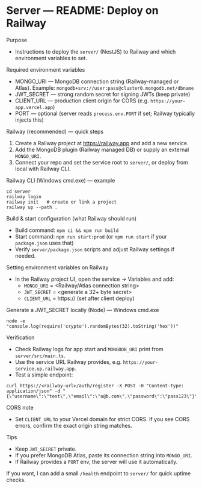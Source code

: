 # Server — README: Deploy on Railway

Purpose
- Instructions to deploy the `server/` (NestJS) to Railway and which environment variables to set.

Required environment variables
- MONGO_URI — MongoDB connection string (Railway-managed or Atlas). Example: `mongodb+srv://user:pass@cluster0.mongodb.net/dbname`
- JWT_SECRET — strong random secret for signing JWTs (keep private)
- CLIENT_URL — production client origin for CORS (e.g. `https://your-app.vercel.app`)
- PORT — optional (server reads `process.env.PORT` if set; Railway typically injects this)

Railway (recommended) — quick steps
1. Create a Railway project at https://railway.app and add a new service.
2. Add the MongoDB plugin (Railway managed DB) or supply an external `MONGO_URI`.
3. Connect your repo and set the service root to `server/`, or deploy from local with Railway CLI.

Railway CLI (Windows cmd.exe) — example
```
cd server
railway login
railway init   # create or link a project
railway up --path .
```

Build & start configuration (what Railway should run)
- Build command: `npm ci && npm run build`
- Start command: `npm run start:prod` (or `npm run start` if your `package.json` uses that)
- Verify `server/package.json` scripts and adjust Railway settings if needed.

Setting environment variables on Railway
- In the Railway project UI, open the service -> Variables and add:
  - `MONGO_URI` = <Railway/Atlas connection string>
  - `JWT_SECRET` = <generate a 32+ byte secret>
  - `CLIENT_URL` = https://<your-vercel-domain> (set after client deploy)

Generate a JWT_SECRET locally (Node) — Windows cmd.exe
```
node -e "console.log(require('crypto').randomBytes(32).toString('hex'))"
```

Verification
- Check Railway logs for app start and `MONGODB_URI` print from `server/src/main.ts`.
- Use the service URL Railway provides, e.g. `https://your-service.up.railway.app`.
- Test a simple endpoint:
```
curl https://<railway-url>/auth/register -X POST -H "Content-Type: application/json" -d "{\"username\":\"test\",\"email\":\"a@b.com\",\"password\":\"pass123\"}"
```

CORS note
- Set `CLIENT_URL` to your Vercel domain for strict CORS. If you see CORS errors, confirm the exact origin string matches.

Tips
- Keep `JWT_SECRET` private.
- If you prefer MongoDB Atlas, paste its connection string into `MONGO_URI`.
- If Railway provides a `PORT` env, the server will use it automatically.

If you want, I can add a small `/health` endpoint to `server/` for quick uptime checks.
